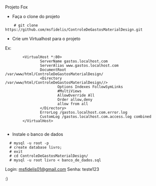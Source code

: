Projeto Fox


* Faça o clone do projeto 

```
    # git clone https://github.com/msfidelis/ControleDeGastosMaterialDesign.git
```

* Crie um Virtualhost para o projeto 

Ex: 
```
        <VirtualHost *:80>
                ServerName gastos.localhost.com
                ServerAlias www.gastos.localhost.com
                DocumentRoot /var/www/html/ControleDeGastosMaterialDesign/
                <Directory /var/www/html/ControleDeGastosMaterialDesign//>
                        Options Indexes FollowSymLinks
                        #MultiViews
                        AllowOverride All
                        Order allow,deny
                        allow from all
                </Directory>
                ErrorLog /gastos.localhost.com.error.log
                CustomLog /gastos.localhost.com.access.log combined
        </VirtualHost>


```

* Instale o banco de dados 

``` 
  # mysql -u root -p
  # create database livro;
  # exit
  # cd ControleDeGastosMaterialDesign/
  # mysql -u root livro < banco_de_dados.sql

```
Login: msfidelis01@gmail.com
Senha: teste123 

:)

